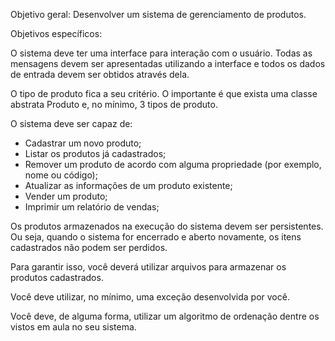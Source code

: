 Objetivo geral: Desenvolver um sistema de gerenciamento de produtos.

Objetivos específicos:

O sistema deve ter uma interface para interação com o usuário. Todas as mensagens devem ser apresentadas utilizando a interface e todos os dados de entrada devem ser obtidos através dela.

O tipo de produto fica a seu critério. O importante é que exista uma classe abstrata Produto e, no mínimo, 3 tipos de produto.

O sistema deve ser capaz de:

  * Cadastrar um novo produto;
  * Listar os produtos já cadastrados;
  * Remover um produto de acordo com alguma propriedade (por exemplo, nome ou código);
  * Atualizar as informações de um produto existente;
  * Vender um produto;
  * Imprimir um relatório de vendas;

Os produtos armazenados na execução do sistema devem ser persistentes. Ou seja, quando o sistema for encerrado e aberto novamente, os itens cadastrados não podem ser perdidos.


Para garantir isso, você deverá utilizar arquivos para armazenar os produtos cadastrados.


Você deve utilizar, no mínimo, uma exceção desenvolvida por você.


Você deve, de alguma forma, utilizar um algoritmo de ordenação dentre os vistos em aula no seu sistema.

